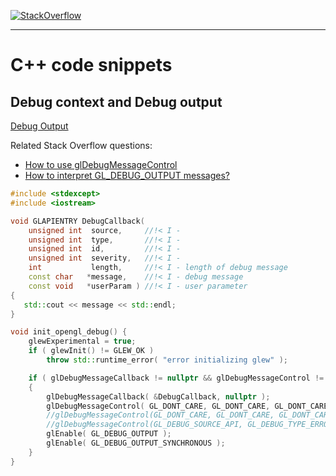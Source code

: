 [![StackOverflow](https://stackexchange.com/users/flair/7322082.png)](https://stackoverflow.com/users/5577765/rabbid76?tab=profile)

---

# C++ code snippets

## Debug context and Debug output

[Debug Output](https://www.khronos.org/opengl/wiki/Debug_Output)

Related Stack Overflow questions:

- [How to use glDebugMessageControl](https://stackoverflow.com/questions/51962968/how-to-use-gldebugmessagecontrol/51963554#51963554)
- [How to interpret GL_DEBUG_OUTPUT messages?](https://stackoverflow.com/questions/65123385/how-to-interpret-gl-debug-output-messages/65129048#65129048)

```cpp
#include <stdexcept>
#include <iostream>

void GLAPIENTRY DebugCallback( 
    unsigned int  source,     //!< I - 
    unsigned int  type,       //!< I - 
    unsigned int  id,         //!< I - 
    unsigned int  severity,   //!< I - 
    int           length,     //!< I - length of debug message
    const char   *message,    //!< I - debug message
    const void   *userParam ) //!< I - user parameter
{
   std::cout << message << std::endl;
}

void init_opengl_debug() {
    glewExperimental = true;
    if ( glewInit() != GLEW_OK )
        throw std::runtime_error( "error initializing glew" );

    if ( glDebugMessageCallback != nullptr && glDebugMessageControl != nullptr )
    {
        glDebugMessageCallback( &DebugCallback, nullptr );
        glDebugMessageControl( GL_DONT_CARE, GL_DONT_CARE, GL_DONT_CARE, 0, nullptr, GL_TRUE );
        //glDebugMessageControl(GL_DONT_CARE, GL_DONT_CARE, GL_DONT_CARE, 0, NULL, GL_FALSE);
        //glDebugMessageControl(GL_DEBUG_SOURCE_API, GL_DEBUG_TYPE_ERROR, GL_DONT_CARE, 0, NULL, GL_TRUE);
        glEnable( GL_DEBUG_OUTPUT );
        glEnable( GL_DEBUG_OUTPUT_SYNCHRONOUS );
    }
}
```
